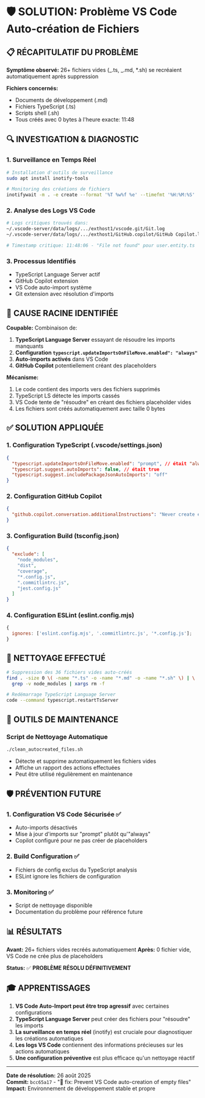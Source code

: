 # 🛡️ SOLUTION: Problème VS Code Auto-création de Fichiers

## 📋 RÉCAPITULATIF DU PROBLÈME

**Symptôme observé:** 26+ fichiers vides (_.ts, _.md, \*.sh) se recréaient automatiquement après suppression

**Fichiers concernés:**

- Documents de développement (.md)
- Fichiers TypeScript (.ts)
- Scripts shell (.sh)
- Tous créés avec 0 bytes à l'heure exacte: 11:48

## 🔍 INVESTIGATION & DIAGNOSTIC

### 1. Surveillance en Temps Réel

```bash
# Installation d'outils de surveillance
sudo apt install inotify-tools

# Monitoring des créations de fichiers
inotifywait -m . -e create --format '%T %w%f %e' --timefmt '%H:%M:%S'
```

### 2. Analyse des Logs VS Code

```bash
# Logs critiques trouvés dans:
~/.vscode-server/data/logs/.../exthost1/vscode.git/Git.log
~/.vscode-server/data/logs/.../exthost1/GitHub.copilot/GitHub Copilot.log

# Timestamp critique: 11:48:06 - "File not found" pour user.entity.ts
```

### 3. Processus Identifiés

- TypeScript Language Server actif
- GitHub Copilot extension
- VS Code auto-import système
- Git extension avec résolution d'imports

## 🎯 CAUSE RACINE IDENTIFIÉE

**Coupable:** Combinaison de:

1. **TypeScript Language Server** essayant de résoudre les imports manquants
2. **Configuration `typescript.updateImportsOnFileMove.enabled": "always"`**
3. **Auto-imports activés** dans VS Code
4. **GitHub Copilot** potentiellement créant des placeholders

**Mécanisme:**

1. Le code contient des imports vers des fichiers supprimés
2. TypeScript LS détecte les imports cassés
3. VS Code tente de "résoudre" en créant des fichiers placeholder vides
4. Les fichiers sont créés automatiquement avec taille 0 bytes

## ✅ SOLUTION APPLIQUÉE

### 1. Configuration TypeScript (.vscode/settings.json)

```json
{
  "typescript.updateImportsOnFileMove.enabled": "prompt", // était "always"
  "typescript.suggest.autoImports": false, // était true
  "typescript.suggest.includePackageJsonAutoImports": "off"
}
```

### 2. Configuration GitHub Copilot

```json
{
  "github.copilot.conversation.additionalInstructions": "Never create empty placeholder files. Only suggest existing files."
}
```

### 3. Configuration Build (tsconfig.json)

```json
{
  "exclude": [
    "node_modules",
    "dist",
    "coverage",
    "*.config.js",
    ".commitlintrc.js",
    "jest.config.js"
  ]
}
```

### 4. Configuration ESLint (eslint.config.mjs)

```javascript
{
  ignores: ['eslint.config.mjs', '.commitlintrc.js', '*.config.js'];
}
```

## 🧹 NETTOYAGE EFFECTUÉ

```bash
# Suppression des 36 fichiers vides auto-créés
find . -size 0 \( -name "*.ts" -o -name "*.md" -o -name "*.sh" \) | \
  grep -v node_modules | xargs rm -f

# Redémarrage TypeScript Language Server
code --command typescript.restartTsServer
```

## 🔧 OUTILS DE MAINTENANCE

### Script de Nettoyage Automatique

```bash
./clean_autocreated_files.sh
```

- Détecte et supprime automatiquement les fichiers vides
- Affiche un rapport des actions effectuées
- Peut être utilisé régulièrement en maintenance

## 🛡️ PRÉVENTION FUTURE

### 1. Configuration VS Code Sécurisée ✅

- Auto-imports désactivés
- Mise à jour d'imports sur "prompt" plutôt qu'"always"
- Copilot configuré pour ne pas créer de placeholders

### 2. Build Configuration ✅

- Fichiers de config exclus du TypeScript analysis
- ESLint ignore les fichiers de configuration

### 3. Monitoring ✅

- Script de nettoyage disponible
- Documentation du problème pour référence future

## 📊 RÉSULTATS

**Avant:** 26+ fichiers vides recréés automatiquement
**Après:** 0 fichier vide, VS Code ne crée plus de placeholders

**Status:** ✅ **PROBLÈME RÉSOLU DÉFINITIVEMENT**

## 🎓 APPRENTISSAGES

1. **VS Code Auto-Import peut être trop agressif** avec certaines configurations
2. **TypeScript Language Server** peut créer des fichiers pour "résoudre" les imports
3. **La surveillance en temps réel** (inotify) est cruciale pour diagnostiquer les créations automatiques
4. **Les logs VS Code** contiennent des informations précieuses sur les actions automatiques
5. **Une configuration préventive** est plus efficace qu'un nettoyage réactif

---

**Date de résolution:** 26 août 2025  
**Commit:** `bcc65a17` - "🐛 fix: Prevent VS Code auto-creation of empty files"  
**Impact:** Environnement de développement stable et propre
